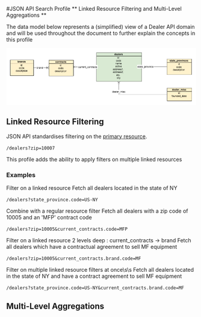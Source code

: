 #JSON API Search Profile
** Linked Resource Filtering and Multi-Level Aggregations **

The data model below represents a (simplified) view of a Dealer API domain and will be used throughout the document to further explain the concepts in this profile

![Dealer data model](https://raw.githubusercontent.com/agco-adm/json-api-search-profile/master/public/search-example-dealer-api.png)

## Linked Resource Filtering
JSON API standardises filtering on the [primary resource](http://jsonapi.org/format/#fetching-filtering). 
``` 
/dealers?zip=10007 
```
This profile adds the ability to apply filters on multiple linked resources

### Examples
Filter on a linked resource
Fetch all dealers located in the state of NY
```
/dealers?state_province.code=US-NY
```
Combine with a regular resource filter 
Fetch all dealers with a zip code of 10005 and an 'MFP' contract code
```
/dealers?zip=10005&current_contracts.code=MFP
```
Filter on a linked resource 2 levels deep : current_contracts -> brand
Fetch all dealers which have a contractual agreement to sell MF equipment
``` 
/dealers?zip=10005&current_contracts.brand.code=MF
```
Filter on multiple linked resource filters at once\s\s
Fetch all dealers located in the state of NY and have a contract agreement to sell MF equipment
```
/dealers?state_province.code=US-NY&current_contracts.brand.code=MF
```
## Multi-Level Aggregations
